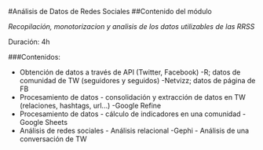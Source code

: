 #Análisis de Datos de Redes Sociales
##Contenido del módulo 

*Recopilación, monotorizacion y analisis de los datos utilizables de las RRSS*

Duración: 4h

###Contenidos:

- Obtención de datos a través de API (Twitter, Facebook)
	-R; datos de comunidad de TW (seguidores y seguidos) 
	-Netvizz; datos de página de FB
- Procesamiento de datos - consolidación y extracción de datos en TW (relaciones, hashtags, url...)
	-Google Refine
- Procesamiento de datos - cálculo de indicadores en una comunidad
	-Google Sheets
- Análisis de redes sociales - Análisis relacional
	-Gephi - Análisis de una conversación de TW
